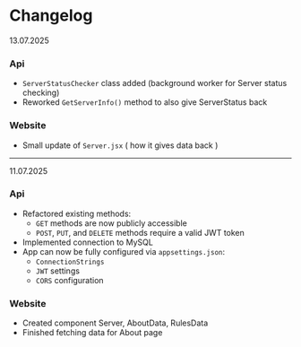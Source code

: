 # Changelog

13.07.2025
### Api
- `ServerStatusChecker` class added (background worker for Server status checking)
- Reworked `GetServerInfo()` method to also give ServerStatus back

### Website
- Small update of `Server.jsx` ( how it gives data back )

<hr />

11.07.2025
### Api
- Refactored existing methods:
  - `GET` methods are now publicly accessible
  - `POST`, `PUT`, and `DELETE` methods require a valid JWT token
- Implemented connection to MySQL
- App can now be fully configured via `appsettings.json`:
  - `ConnectionStrings`
  - `JWT` settings
  - `CORS` configuration
    
### Website
-  Created component Server, AboutData, RulesData
-  Finished fetching data for About page
